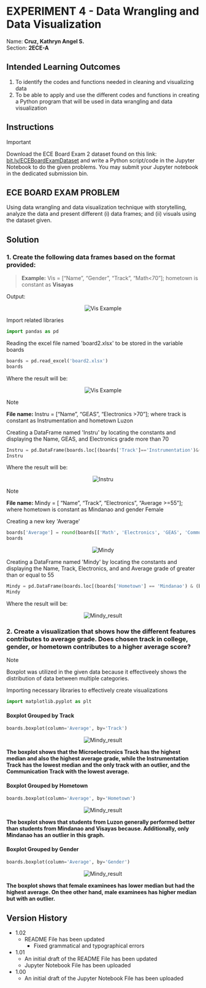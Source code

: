 # EXPERIMENT 4 - Data Wrangling and Data Visualization
Name: **Cruz, Kathryn Angel S.**  
Section: **2ECE-A** 
## Intended Learning Outcomes  
1. To identify the codes and functions needed in cleaning and visualizing data
2. To be able to apply and use the different codes and functions in creating a Python program that will be used in data wrangling and data visualization
## Instructions  
> [!IMPORTANT]
> Download the ECE Board Exam 2 dataset found on this link: [bit.ly/ECEBoardExamDataset](url) and write a Python script/code in the Jupyter Notebook to do the given problems. You may submit your Jupyter notebook in the dedicated submission bin.

## **ECE BOARD EXAM PROBLEM**  
Using data wrangling and data visualization technique with storytelling, analyze the data and present different (i) data frames; and (ii) visuals using the dataset given.  

## Solution  
### 1. Create the following data frames based on the format provided:
> **Example:**
> Vis = [“Name”, “Gender”, “Track”, “Math<70”]; hometown is constant as **Visayas**

Output:
<p align="center">
  <img src="https://github.com/user-attachments/assets/2198065f-73a1-478f-b10c-67ab2d1474d4" alt="Vis Example"/>
</p>  

Import related libraries
```python
import pandas as pd
```
Reading the excel file named 'board2.xlsx' to be stored in the variable boards  
```python
boards = pd.read_excel('board2.xlsx')
boards
```
Where the result will be:  
<p align="center">
  <img src="https://github.com/user-attachments/assets/6f609365-44f6-4624-810e-d546163c9cde" alt="Vis Example"/>
</p>  

> [!NOTE]
> **File name:** Instru = [“Name”, “GEAS”, “Electronics >70”]; where track is constant as Instrumentation and hometown Luzon

Creating a DataFrame named 'Instru' by locating the constants and displaying the Name, GEAS, and Electronics grade more than 70  
```python
Instru = pd.DataFrame(boards.loc[(boards['Track']=='Instrumentation')&(boards['Hometown']=='Luzon')&(boards['Electronics']>70), ['Name', 'GEAS', 'Electronics']])
Instru
```
Where the result will be:
<p align="center">
  <img src="https://github.com/user-attachments/assets/3d07d25a-96dd-4df4-800d-21f18265fd9d", alt="Instru"/>
</p>  

> [!NOTE]
> **File name:** Mindy = [ “Name”, “Track”, “Electronics”, “Average >=55”]; where hometown is constant as Mindanao and gender Female

Creating a new key 'Average'  
```python
boards['Average'] = round(boards[['Math', 'Electronics', 'GEAS', 'Communication']].mean(axis=1),2)
boards
```

<p align="center">
  <img src="https://github.com/user-attachments/assets/ada06a5e-d623-4038-8b4a-f1dfd5e6125e", alt="Mindy"/>
</p>

Creating a DataFrame named 'Mindy' by locating the constants and displaying the Name, Track, Electronics, and and Average grade of greater than or equal to 55  
```python
Mindy = pd.DataFrame(boards.loc[(boards['Hometown'] == 'Mindanao') & (boards['Gender'] == 'Female') & (boards['Average'] >= 55), ['Name', 'Track', 'Electronics', 'Average']])
Mindy
```
Where the result will be:
<p align="center">
  <img src="https://github.com/user-attachments/assets/97796078-a248-499a-80b1-cfc01e3c52da", alt="Mindy_result">
</p>  

### 2. Create a visualization that shows how the different features contributes to average grade. Does chosen track in college, gender, or hometown contributes to a higher average score?  
>[!NOTE]
> Boxplot was utilized in the given data because it effectiveely shows the distribution of data between multiple categories.

Importing necessary libraries to effectively create visualizations  
```python
import matplotlib.pyplot as plt
```
#### Boxplot Grouped by Track  
```python
boards.boxplot(column='Average', by='Track')
```  
<p align="center">
  <img src="https://github.com/user-attachments/assets/a87ab502-0c57-4dfe-bdb7-3aeef217ad3c", alt="Mindy_result">
</p>   

**The boxplot shows that the Microelectronics Track has the highest median and also the highest average grade, while the Instrumentation Track has the lowest median and the only track with an outlier, and the Communication Track with the lowest average.**

#### Boxplot Grouped by Hometown
```python
boards.boxplot(column='Average', by='Hometown')
```
<p align="center">
  <img src="https://github.com/user-attachments/assets/4ad59ecc-ac8a-4afb-9eb4-658aeeba2598", alt="Mindy_result">
</p>  

**The boxplot shows that students from Luzon generally performed better than students from Mindanao and Visayas because. Additionally, only Mindanao has an outlier in this graph.**  

#### Boxplot Grouped by Gender  
```python
boards.boxplot(column='Average', by='Gender')
```

<p align="center">
  <img src="https://github.com/user-attachments/assets/57b53d28-d49c-481a-8cfb-c877ec821070", alt="Mindy_result">
</p>   

**The boxplot shows that female examinees has lower median but had the highest average. On thee other hand, male examinees has higher median but with an outlier.**

## Version History
* 1.02
  * README File has been updated
    * Fixed grammatical and typographical errors
* 1.01
  * An initial draft of the README File has been updated
  * Jupyter Notebook File has been uploaded
* 1.00
  * An initial draft of the Jupyter Notebook File has been uploaded
